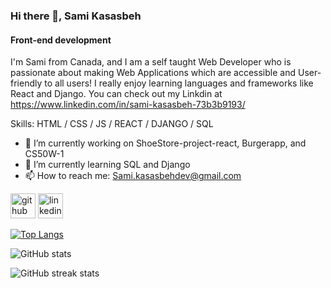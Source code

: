 ### Hi there 👋, Sami Kasasbeh
#### Front-end development
I'm Sami from Canada, and I am a self taught Web Developer who is passionate about making Web Applications which are accessible and User-friendly to all users! I really enjoy learning languages and frameworks like React and Django. You can check out my Linkdin at https://www.linkedin.com/in/sami-kasasbeh-73b3b9193/

Skills: HTML / CSS / JS / REACT / DJANGO / SQL

- 🔭 I’m currently working on  ShoeStore-project-react,  Burgerapp, and CS50W-1 
- 🌱 I’m currently learning SQL and Django 
- 📫 How to reach me: Sami.kasasbehdev@gmail.com 


[<img src='https://cdn.jsdelivr.net/npm/simple-icons@3.0.1/icons/github.svg' alt='github' height='40'>](https://github.com/samikasasbeh)  [<img src='https://cdn.jsdelivr.net/npm/simple-icons@3.0.1/icons/linkedin.svg' alt='linkedin' height='40'>](https://www.linkedin.com/in/sami-kasasbeh-73b3b9193/)  

[![Top Langs](https://github-readme-stats.vercel.app/api/top-langs/?username=samikasasbeh)](https://github.com/anuraghazra/github-readme-stats)

![GitHub stats](https://github-readme-stats.vercel.app/api?username=samikasasbeh&show_icons=true)  

![GitHub streak stats](https://github-readme-streak-stats.herokuapp.com/?user=samikasasbeh)  


